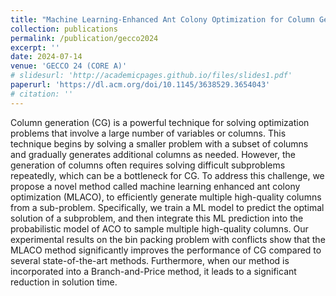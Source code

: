 ```yaml
---
title: "Machine Learning-Enhanced Ant Colony Optimization for Column Generation"
collection: publications
permalink: /publication/gecco2024
excerpt: ''
date: 2024-07-14
venue: 'GECCO 24 (CORE A)'
# slidesurl: 'http://academicpages.github.io/files/slides1.pdf'
paperurl: 'https://dl.acm.org/doi/10.1145/3638529.3654043'
# citation: ''
---
```


Column generation (CG) is a powerful technique for solving optimization problems that involve a large number of variables or columns. This technique begins by solving a smaller problem with a subset of columns and gradually generates additional columns as needed. However, the generation of columns often requires solving difficult subproblems repeatedly, which can be a bottleneck for CG. To address this challenge, we propose a novel method called machine learning enhanced ant colony optimization (MLACO), to efficiently generate multiple high-quality columns from a sub-problem. Specifically, we train a ML model to predict the optimal solution of a subproblem, and then integrate this ML prediction into the probabilistic model of ACO to sample multiple high-quality columns. Our experimental results on the bin packing problem with conflicts show that the MLACO method significantly improves the performance of CG compared to several state-of-the-art methods. Furthermore, when our method is incorporated into a Branch-and-Price method, it leads to a significant reduction in solution time.
